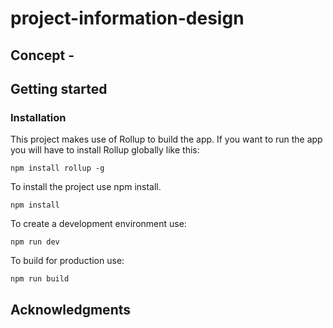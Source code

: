 # project-information-design

## Concept -

## Getting started

### Installation

This project makes use of Rollup to build the app. If you want to run the app you will have to install Rollup globally like this:

`npm install rollup -g`

To install the project use npm install.

`npm install`

To create a development environment use:

`npm run dev`

To build for production use:

`npm run build`

## Acknowledgments
